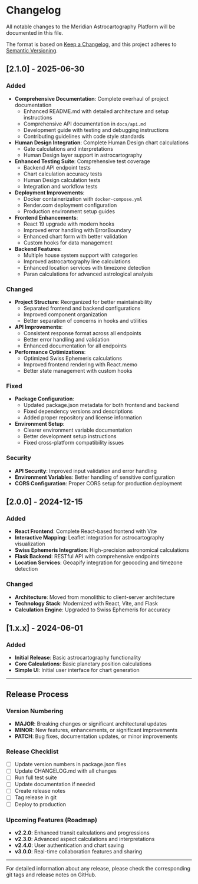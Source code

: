 # Changelog

All notable changes to the Meridian Astrocartography Platform will be documented in this file.

The format is based on [Keep a Changelog](https://keepachangelog.com/en/1.0.0/),
and this project adheres to [Semantic Versioning](https://semver.org/spec/v2.0.0.html).

## [2.1.0] - 2025-06-30

### Added
- **Comprehensive Documentation**: Complete overhaul of project documentation
  - Enhanced README.md with detailed architecture and setup instructions
  - Comprehensive API documentation in `docs/api.md`
  - Development guide with testing and debugging instructions
  - Contributing guidelines with code style standards
- **Human Design Integration**: Complete Human Design chart calculations
  - Gate calculations and interpretations
  - Human Design layer support in astrocartography
- **Enhanced Testing Suite**: Comprehensive test coverage
  - Backend API endpoint tests
  - Chart calculation accuracy tests
  - Human Design calculation tests
  - Integration and workflow tests
- **Deployment Improvements**: 
  - Docker containerization with `docker-compose.yml`
  - Render.com deployment configuration
  - Production environment setup guides
- **Frontend Enhancements**:
  - React 19 upgrade with modern hooks
  - Improved error handling with ErrorBoundary
  - Enhanced chart form with better validation
  - Custom hooks for data management
- **Backend Features**:
  - Multiple house system support with categories
  - Improved astrocartography line calculations
  - Enhanced location services with timezone detection
  - Paran calculations for advanced astrological analysis

### Changed
- **Project Structure**: Reorganized for better maintainability
  - Separated frontend and backend configurations
  - Improved component organization
  - Better separation of concerns in hooks and utilities
- **API Improvements**: 
  - Consistent response format across all endpoints
  - Better error handling and validation
  - Enhanced documentation for all endpoints
- **Performance Optimizations**:
  - Optimized Swiss Ephemeris calculations
  - Improved frontend rendering with React.memo
  - Better state management with custom hooks

### Fixed
- **Package Configuration**: 
  - Updated package.json metadata for both frontend and backend
  - Fixed dependency versions and descriptions
  - Added proper repository and license information
- **Environment Setup**: 
  - Clearer environment variable documentation
  - Better development setup instructions
  - Fixed cross-platform compatibility issues

### Security
- **API Security**: Improved input validation and error handling
- **Environment Variables**: Better handling of sensitive configuration
- **CORS Configuration**: Proper CORS setup for production deployment

## [2.0.0] - 2024-12-15

### Added
- **React Frontend**: Complete React-based frontend with Vite
- **Interactive Mapping**: Leaflet integration for astrocartography visualization
- **Swiss Ephemeris Integration**: High-precision astronomical calculations
- **Flask Backend**: RESTful API with comprehensive endpoints
- **Location Services**: Geoapify integration for geocoding and timezone detection

### Changed
- **Architecture**: Moved from monolithic to client-server architecture
- **Technology Stack**: Modernized with React, Vite, and Flask
- **Calculation Engine**: Upgraded to Swiss Ephemeris for accuracy

## [1.x.x] - 2024-06-01

### Added
- **Initial Release**: Basic astrocartography functionality
- **Core Calculations**: Basic planetary position calculations
- **Simple UI**: Initial user interface for chart generation

---

## Release Process

### Version Numbering
- **MAJOR**: Breaking changes or significant architectural updates
- **MINOR**: New features, enhancements, or significant improvements
- **PATCH**: Bug fixes, documentation updates, or minor improvements

### Release Checklist
- [ ] Update version numbers in package.json files
- [ ] Update CHANGELOG.md with all changes
- [ ] Run full test suite
- [ ] Update documentation if needed
- [ ] Create release notes
- [ ] Tag release in git
- [ ] Deploy to production

### Upcoming Features (Roadmap)
- **v2.2.0**: Enhanced transit calculations and progressions
- **v2.3.0**: Advanced aspect calculations and interpretations
- **v2.4.0**: User authentication and chart saving
- **v3.0.0**: Real-time collaboration features and sharing

---

For detailed information about any release, please check the corresponding git tags and release notes on GitHub.
